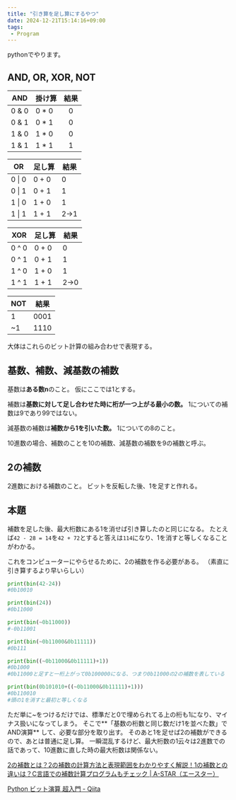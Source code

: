 ```yaml
---
title: "引き算を足し算にするやつ"
date: 2024-12-21T15:14:16+09:00
tags:
 - Program
---
```

pythonでやります。

## AND, OR, XOR, NOT
| AND   | 掛け算 | 結果 |
|-------|--------|:----:|
| 0 & 0 | 0 * 0  |   0  |
| 0 & 1 | 0 * 1  |   0  |
| 1 & 0 | 1 * 0  |   0  |
| 1 & 1 | 1 * 1  |   1  |

| OR     | 足し算 | 結果 |
|--------|--------|------|
| 0 \| 0 | 0 + 0  | 0    |
| 0 \| 1 | 0 + 1  | 1    |
| 1 \| 0 | 1 + 0  | 1    |
| 1 \| 1 | 1 + 1  | 2→1  |

| XOR   | 足し算 | 結果 |
|-------|--------|------|
| 0 ^ 0 | 0 + 0  | 0    |
| 0 ^ 1 | 0 + 1  | 1    |
| 1 ^ 0 | 1 + 0  | 1    |
| 1 ^ 1 | 1 + 1  | 2→0  |

| NOT | 結果 |
| --- |:----:|
| 1   | 0001 |
| ~1  | 1110 |


大体はこれらのビット計算の組み合わせで表現する。

## 基数、補数、減基数の補数
基数は**ある数n**のこと。
仮にここでは1とする。

補数は**基数に対して足し合わせた時に桁が一つ上がる最小の数。**
1についての補数は9であり99ではない。

減基数の補数は**補数から1を引いた数。**
1についての8のこと。

10進数の場合、補数のことを10の補数、減基数の補数を9の補数と呼ぶ。

## 2の補数
2進数における補数のこと。
ビットを反転した後、1を足すと作れる。

## 本題
補数を足した後、最大桁数にある1を消せば引き算したのと同じになる。
たとえば`42 - 28 = 14`を`42 + 72`とすると答えは`114`になり、1を消すと等しくなることがわかる。

これをコンピューターにやらせるために、2の補数を作る必要がある。
（素直に引き算するより早いらしい）

```python
print(bin(42-24))
#0b10010

print(bin(24))
#0b11000

print(bin(~0b11000))
#-0b11001

print(bin(~0b11000&0b11111))
#0b111

print(bin((~0b11000&0b11111)+1))
#0b1000
#0b11000と足すと一桁上がって0b100000になる、つまり0b11000の2の補数を表している

print(bin(0b101010+((~0b11000&0b11111)+1)))
#0b110010
#頭の1を消すと最初と等しくなる
```

ただ単に~をつけるだけでは、標準だと0で埋められてる上の桁も1になり、マイナス扱いになってしまう。
そこで**「基数の桁数と同じ数だけ1を並べた数」でAND演算** して、必要な部分を取り出す。
そのあと1を足せば2の補数ができるので、あとは普通に足し算。
一瞬混乱するけど、最大桁数の1云々は2進数での話であって、10進数に直した時の最大桁数は関係ない。

[2の補数とは？2の補数の計算方法と表現範囲をわかりやすく解説！1の補数との違いは？C言語での補数計算プログラムもチェック \| A-STAR（エースター）](https://agency-star.co.jp/column/2-complement/)

[Python ビット演算 超入門 - Qiita](https://qiita.com/7shi/items/41d262ca11ea16d85abc)
